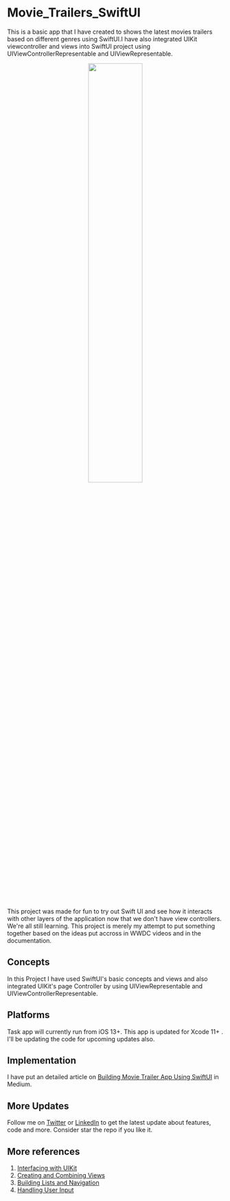 # Movie_Trailers_SwiftUI
This is a basic app that I have created to shows the latest movies trailers based on different genres using SwiftUI.I have also integrated UIKit viewcontroller and views into SwiftUI project using UIViewControllerRepresentable and UIViewRepresentable.

<p align="center">
  <img src="https://github.com/shankarmadeshvaran/Movie_Trailers_SwiftUI/blob/master/ScreenShots/Movie_Trailer.gif" width="50%" height="50%"/>
</p>

This project was made for fun to try out Swift UI and see how it interacts with other layers of the application now that we don't have view controllers. We're all still learning. This project is merely my attempt to put something together based on the ideas put accross in WWDC videos and in the documentation.

## Concepts
In this Project I have used SwiftUI's basic concepts and views and also integrated UIKit's page Controller by using UIViewRepresentable and UIViewControllerRepresentable.

## Platforms
Task app will currently run from iOS 13+.
This app is updated for Xcode 11+ . I'll be updating the code for upcoming updates also.

## Implementation
I have put an detailed article on [Building Movie Trailer App Using SwiftUI](https://medium.com/flawless-app-stories/building-movie-trailer-app-using-swiftui-5d4dc5497462) in Medium.

## More Updates
Follow me on [Twitter](https://twitter.com/Shankar__am) or [LinkedIn](https://www.linkedin.com/in/shankar-mathesh)  to get the latest update about features, code and more. Consider star the repo if you like it. 

## More references
1) [Interfacing with UIKit](https://developer.apple.com/tutorials/swiftui/interfacing-with-uikit)
2) [Creating and Combining Views](https://developer.apple.com/tutorials/swiftui/creating-and-combining-views)
3) [Building Lists and Navigation ](https://developer.apple.com/tutorials/swiftui/building-lists-and-navigation)
4) [Handling User Input](https://developer.apple.com/tutorials/swiftui/handling-user-input)
